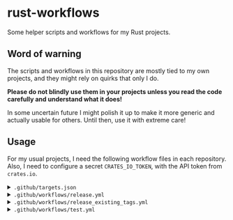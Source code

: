 # rust-workflows

Some helper scripts and workflows for my Rust projects.

## Word of warning

The scripts and workflows in this repository are mostly tied to my own projects, and they might rely on quirks that
only I do.

**Please do not blindly use them in your projects unless you read the code carefully and understand what it does!**

In some uncertain future I might polish it up to make it more generic and actually usable for others. Until then, use it
with extreme care!

## Usage

For my usual projects, I need the following workflow files in each repository. Also, I need to configure a
secret `CRATES_IO_TOKEN`, with the API token from `crates.io`.

<details>

<summary><code>.github/targets.json</code></summary>

Incompatible or unwanted targets can be removed.

```json
[
  { "os": "ubuntu-latest", "target": "aarch64-unknown-linux-gnu" },
  { "os": "ubuntu-latest", "target": "arm-unknown-linux-gnueabihf" },
  { "os": "ubuntu-latest", "target": "i686-unknown-linux-gnu" },
  { "os": "ubuntu-latest", "target": "i686-unknown-linux-musl" },
  { "os": "ubuntu-latest", "target": "x86_64-unknown-linux-gnu" },
  { "os": "ubuntu-latest", "target": "x86_64-unknown-linux-musl" },

  { "os": "macos-latest", "target": "x86_64-apple-darwin" },

  { "os": "windows-latest", "target": "i686-pc-windows-msvc" },
  { "os": "windows-latest", "target": "x86_64-pc-windows-msvc" }
]
```

</details>

<details>

<summary><code>.github/workflows/release.yml</code></summary>

```yaml
name: Release

on:
  push:
    branches:
      - 'hotfix/**'
      - 'release/**'
    tags-ignore:
      - '_**'

  workflow_dispatch:

jobs:
  test:
    uses: ./.github/workflows/test.yml

  call-release-workflow:
    uses: FloGa/rust-workflows/.github/workflows/release.yml@0.0.0
    with:
      targets-config: ./.github/targets.json
    secrets:
      CRATES_IO_TOKEN: ${{ secrets.CRATES_IO_TOKEN }}
    needs:
      - test
```

</details>

<details>

<summary><code>.github/workflows/release_existing_tags.yml</code></summary>

```yaml
name: Release existing tags

on:
  workflow_dispatch:

jobs:
  call-release-exisiting-workflow:
    uses: FloGa/rust-workflows/.github/workflows/release_existing_tags.yml@0.0.0
    with:
      targets-config: ./.github/targets.json
```

</details>

<details>

<summary><code>.github/workflows/test.yml</code></summary>

```yaml
name: Test

on:
  pull_request:

  push:
    branches:
      - develop
      - 'feature/**'

  workflow_call:

jobs:
  call-test-workflow:
    uses: FloGa/rust-workflows/.github/workflows/test.yml@0.0.0
```

</details>
